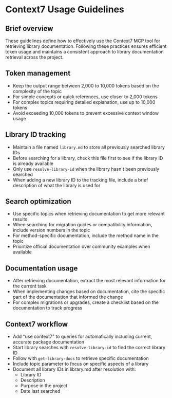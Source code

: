 # Context7 Usage Guidelines

## Brief overview
These guidelines define how to effectively use the Context7 MCP tool for retrieving library documentation. Following these practices ensures efficient token usage and maintains a consistent approach to library documentation retrieval across the project.

## Token management
- Keep the output range between 2,000 to 10,000 tokens based on the complexity of the topic
- For simple concepts or quick references, use closer to 2,000 tokens
- For complex topics requiring detailed explanation, use up to 10,000 tokens
- Avoid exceeding 10,000 tokens to prevent excessive context window usage

## Library ID tracking
- Maintain a file named `library.md` to store all previously searched library IDs
- Before searching for a library, check this file first to see if the library ID is already available
- Only use `resolve-library-id` when the library hasn't been previously searched
- When adding a new library ID to the tracking file, include a brief description of what the library is used for

## Search optimization
- Use specific topics when retrieving documentation to get more relevant results
- When searching for migration guides or compatibility information, include version numbers in the topic
- For method-specific documentation, include the method name in the topic
- Prioritize official documentation over community examples when available

## Documentation usage
- After retrieving documentation, extract the most relevant information for the current task
- When implementing changes based on documentation, cite the specific part of the documentation that informed the change
- For complex migrations or upgrades, create a checklist based on the documentation to track progress

## Context7 workflow
- Add "use context7" to queries for automatically including current, accurate package documentation
- Start library searches with `resolve-library-id` to find the correct library ID
- Follow with `get-library-docs` to retrieve specific documentation
- Include topic parameter to focus on specific aspects of a library
- Document all library IDs in library.md after resolution with:
  - Library ID
  - Description
  - Purpose in the project
  - Date last searched

